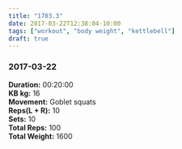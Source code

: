 ```yaml
---
title: "1703.3"
date: 2017-03-22T12:38:04-10:00
tags: ["workout", "body weight", "kettlebell"]
draft: true
---
```


### 2017-03-22

**Duration:** 00:20:00  
**KB kg:** 16  
**Movement:** Goblet squats  
**Reps(L + R):** 10  
**Sets:** 10  
**Total Reps:** 100  
**Total Weight:** 1600
